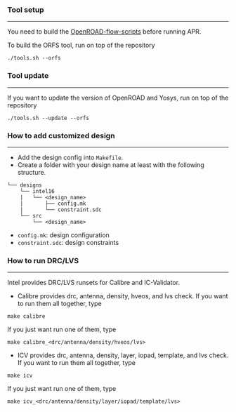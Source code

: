 ### Tool setup
-----------------------------------------------------------

You need to build the [OpenROAD-flow-scripts](https://github.com/The-OpenROAD-Project/OpenROAD-flow-scripts) before running APR.

To build the ORFS tool, run on top of the repository
```
./tools.sh --orfs
```

### Tool update
-----------------------------------------------------------

If you want to update the version of OpenROAD and Yosys, run on top of the repository
```
./tools.sh --update --orfs
```

### How to add customized design
-----------------------------------------------------------

- Add the design config into `Makefile`.
- Create a folder with your design name at least with the following structure.
```
└── designs
    └── intel16
    |   └── <design_name>
    |       ├── config.mk
    |       └── constraint.sdc   
    └── src
        └── <design_name>
```
- `config.mk`: design configuration
- `constraint.sdc`: design constraints

### How to run DRC/LVS
-----------------------------------------------------------

Intel provides DRC/LVS runsets for Calibre and IC-Validator.

- Calibre provides drc, antenna, density, hveos, and lvs check. If you want to run them all together, type 
```
make calibre
```
If you just want run one of them, type
```
make calibre_<drc/antenna/density/hveos/lvs>
```

- ICV provides drc, antenna, density, layer, iopad, template, and lvs check. If you want to run them all together, type 
```
make icv
```
If you just want run one of them, type
```
make icv_<drc/antenna/density/layer/iopad/template/lvs>
```